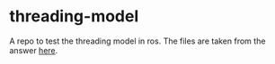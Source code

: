 # threading-model

A repo to test the threading model in ros.
The files are taken from the answer [here](https://answers.ros.org/question/9543/rospy-threading-model/).

